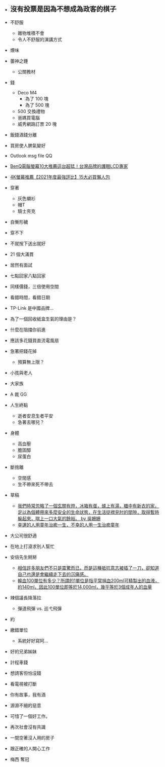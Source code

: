 - 沒有投票是因為不想成為政客的棋子
    - 

- 不舒服
    - 雜物堆積不會
    - 令人不舒服的演講方式
- 煙味

- 蕾神之錘
    - 公關教材

- 錢
    - Deco M4
        - 為了 100 塊
        - 為了 500 塊
    - 500 交換禮物
    - 爸媽買電腦
    - 威秀網路訂票 20 塊

- 飯錢酒錢分離

- 買房使人脾氣變好

- Outlook msg file QQ

- [BenQ電腦螢幕10大推薦這台超猛！台灣品牌的護眼LCD專家](https://guidepals.com/reviews/best-benq-monitor/)
- [4K螢幕推薦【2021年度最強評比】15大必買懶人包](https://guidepals.com/reviews/best-4k-monitor/)

- 穿著
    - 灰色襯衫
    - 帽T
    - 騎士夾克

- 自慚形穢
- 穿不下

- 不就按下送出就好

- 21 個大滿貫

- 居然有面試

- 七點回家八點回家

- 同樣價錢，三倍使用空間

- 看錯時間，看錯日期

- TP-Link 是中國品牌...

- 為了一個回收紙盒生氣的理由是？

- 什麼在阻擋你前進

- 應該多花錢買直流電風扇

- 急著把錢花掉
    - 預算無上限？

- 小孩與老人

- 大家族

- A 裁 GG

- 人生終點
    - 逝者安息生者平安
    - 急著去哪兒？

- 身體
    - 高血壓
    - 膽固醇
    - 尿蛋白

- 斷捨離
    - 空間感
    - 生不帶來死不帶去

- 草稿
    - [我們時常忽略了一個玄關有燈，冰箱有蛋，爐上有湯，櫃中有新衣的家，足以為個體帶來多麼安全的生命狀態，在生活捉襟見肘的間隙，取得暫時躲起來，喘上一口大氣的餘裕。 by 吳姍姍](https://t.co/q6nkJqYMa2)
    - [幸運的人用童年治癒一生，不幸的人用一生治癒童年](https://www.books.com.tw/products/0010862238)

- 大公司很舒適

- 在地上打滾求別人幫忙

- 安倍先生掰掰
    - [相信許多朋友們不只是震驚而已，而是這種抵抗意志被插了一刀，卻知道自己也還是會繼續走下去的沉痛感。](https://www.facebook.com/pumashen/posts/pfbid02jZ1s9oL5RT6HvmyDjR8z8XSajGBMn6ZEzirAEFrpxRvRYWXSGeK4TyVtzHZrQ5V3l)
    - [輸血100單位有多少？所謂的1單位是指平常捐血200ml可精製出的血液，約140ml，因此100單位即等於14,000ml，幾乎等於3個成年人的血量](https://www.facebook.com/nothingbutissue/posts/pfbid02XDudyxxvJC1S9BQKupefzzGq9HgUDjgjCPDn4FNu5hjjmsQETXAh1sURwswqPSLbl)

- 辣個議長降落拉
    - 彈道飛彈 vs. 巡弋飛彈

- 約

- 繳錯單位
    - 系統好好寫阿...

- 好的兄弟姊妹

- 計程車錢

- 想請客但怕沒錢

- 看電視被打斷

- 你有故事，我有酒

- 源源不絕的惡意

- 可惜了一個好工作。

- 再次社會沒有共識

- 一間空著沒人用的房子

- 跟正確的人開心工作

- 梅西 奪冠